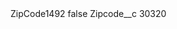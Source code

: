<?xml version="1.0" encoding="UTF-8"?>
<CustomMetadata xmlns="http://soap.sforce.com/2006/04/metadata" xmlns:xsi="http://www.w3.org/2001/XMLSchema-instance" xmlns:xsd="http://www.w3.org/2001/XMLSchema">
    <label>ZipCode1492</label>
    <protected>false</protected>
    <values>
        <field>Zipcode__c</field>
        <value xsi:type="xsd:string">30320</value>
    </values>
</CustomMetadata>
